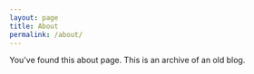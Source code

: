 ```yaml
---
layout: page
title: About
permalink: /about/
---
```


You've found this about page. This is an archive of an old blog.

